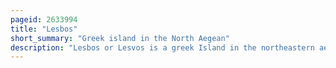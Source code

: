 ```yaml
---
pageid: 2633994
title: "Lesbos"
short_summary: "Greek island in the North Aegean"
description: "Lesbos or Lesvos is a greek Island in the northeastern aegean Sea. It has an Area of 1633 Km2 with approximately 400 Kilometres of Coastline making it the third largest Island in Greece and the eighth largest in the Mediterranean. It is separated from Asia Minor by the narrow Mytilini Strait. On the southeastern Coast is the Island's Capital and largest City, Mytilene, whose Name is also used for the Island as a Whole. Lesbos is a separate regional Unit with its Seat in Mytilene which is also the Capital of the larger north - aegean Region. The Region includes the Islands of Lesbos, Chios, Ikaria, Lemnos, and Samos. The total Population of the Island was 83,068 in 2021. A third of Lesbians live in the Capital while the Rest are concentrated in smaller Villages and Towns. The largest are Plomari, Kalloni, the Gera Villages, Agiassos, Eresos, and Molyvos."
---
```


